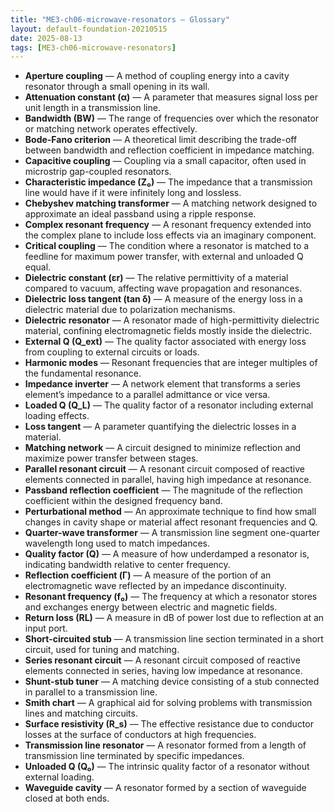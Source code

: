 ```yaml
---
title: "ME3-ch06-microwave-resonators — Glossary"
layout: default-foundation-20210515
date: 2025-08-13
tags: [ME3-ch06-microwave-resonators]
---
```


- **Aperture coupling** — A method of coupling energy into a cavity resonator through a small opening in its wall.
- **Attenuation constant (α)** — A parameter that measures signal loss per unit length in a transmission line.
- **Bandwidth (BW)** — The range of frequencies over which the resonator or matching network operates effectively.
- **Bode-Fano criterion** — A theoretical limit describing the trade-off between bandwidth and reflection coefficient in impedance matching.
- **Capacitive coupling** — Coupling via a small capacitor, often used in microstrip gap-coupled resonators.
- **Characteristic impedance (Z₀)** — The impedance that a transmission line would have if it were infinitely long and lossless.
- **Chebyshev matching transformer** — A matching network designed to approximate an ideal passband using a ripple response.
- **Complex resonant frequency** — A resonant frequency extended into the complex plane to include loss effects via an imaginary component.
- **Critical coupling** — The condition where a resonator is matched to a feedline for maximum power transfer, with external and unloaded Q equal.
- **Dielectric constant (εr)** — The relative permittivity of a material compared to vacuum, affecting wave propagation and resonances.
- **Dielectric loss tangent (tan δ)** — A measure of the energy loss in a dielectric material due to polarization mechanisms.
- **Dielectric resonator** — A resonator made of high-permittivity dielectric material, confining electromagnetic fields mostly inside the dielectric.
- **External Q (Q_ext)** — The quality factor associated with energy loss from coupling to external circuits or loads.
- **Harmonic modes** — Resonant frequencies that are integer multiples of the fundamental resonance.
- **Impedance inverter** — A network element that transforms a series element’s impedance to a parallel admittance or vice versa.
- **Loaded Q (Q_L)** — The quality factor of a resonator including external loading effects.
- **Loss tangent** — A parameter quantifying the dielectric losses in a material.
- **Matching network** — A circuit designed to minimize reflection and maximize power transfer between stages.
- **Parallel resonant circuit** — A resonant circuit composed of reactive elements connected in parallel, having high impedance at resonance.
- **Passband reflection coefficient** — The magnitude of the reflection coefficient within the designed frequency band.
- **Perturbational method** — An approximate technique to find how small changes in cavity shape or material affect resonant frequencies and Q.
- **Quarter-wave transformer** — A transmission line segment one-quarter wavelength long used to match impedances.
- **Quality factor (Q)** — A measure of how underdamped a resonator is, indicating bandwidth relative to center frequency.
- **Reflection coefficient (Γ)** — A measure of the portion of an electromagnetic wave reflected by an impedance discontinuity.
- **Resonant frequency (f₀)** — The frequency at which a resonator stores and exchanges energy between electric and magnetic fields.
- **Return loss (RL)** — A measure in dB of power lost due to reflection at an input port.
- **Short-circuited stub** — A transmission line section terminated in a short circuit, used for tuning and matching.
- **Series resonant circuit** — A resonant circuit composed of reactive elements connected in series, having low impedance at resonance.
- **Shunt-stub tuner** — A matching device consisting of a stub connected in parallel to a transmission line.
- **Smith chart** — A graphical aid for solving problems with transmission lines and matching circuits.
- **Surface resistivity (R_s)** — The effective resistance due to conductor losses at the surface of conductors at high frequencies.
- **Transmission line resonator** — A resonator formed from a length of transmission line terminated by specific impedances.
- **Unloaded Q (Q₀)** — The intrinsic quality factor of a resonator without external loading.
- **Waveguide cavity** — A resonator formed by a section of waveguide closed at both ends.
